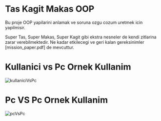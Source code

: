 # Tas Kagit Makas OOP

Bu proje OOP yapilarini anlamak ve soruna ozgu cozum uretmek icin yapilmisir.

Super Tas, Super Makas, Super Kagit gibi ekstra nesneler de kendi zitlarina zarar verebilmektedir. Ne kadar etkilecegi ve geri kalan gereksinimler [mission_paper.pdf] de mevcuttur.

# Kullanici vs Pc Ornek Kullanim

![kullaniciVsPc](https://github.com/user-attachments/assets/9e20d5bb-978a-436d-ab1d-748ef65a8170)


# Pc VS Pc Ornek Kullanim

![pcVsPc](https://github.com/user-attachments/assets/ede91e2d-85e7-4944-b7cf-7b0a58b7de34)

